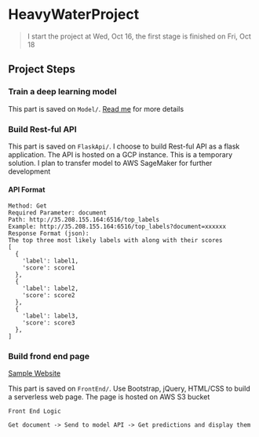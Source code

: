 # HeavyWaterProject
> I start the project at Wed, Oct 16, the first stage is finished on Fri, Oct 18

## Project Steps
### Train a deep learning model
This part is saved on `Model/`. <a href=https://github.com/XiplusChenyu/HeavyWaterProject/blob/master/Model/README.md>Read me</a> for more details

### Build Rest-ful API
This part is saved on `FlaskApi/`. I choose to build Rest-ful API as a flask application. The API is hosted on a GCP instance. This is a temporary solution. I plan to transfer model to AWS SageMaker for further development

#### API Format
```
Method: Get
Required Parameter: document
Path: http://35.208.155.164:6516/top_labels
Example: http://35.208.155.164:6516/top_labels?document=xxxxxx
Response Format (json):
The top three most likely labels with along with their scores
[
  {
    'label': label1,
    'score': score1
  },
  {
    'label': label2,
    'score': score2
  },
  {
    'label': label3,
    'score': score3
  },
]
```

### Build frond end page
<a href=http://document-classification-buk.s3-website-us-west-1.amazonaws.com/> Sample Website </a>  

This part is saved on `FrontEnd/`. Use Bootstrap, jQuery, HTML/CSS to build a serverless web page. The page is hosted on AWS S3 bucket

```
Front End Logic

Get document -> Send to model API -> Get predictions and display them
```
